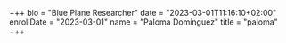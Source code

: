 +++
bio = "Blue Plane Researcher"
date = "2023-03-01T11:16:10+02:00"
enrollDate = "2023-03-01"
name = "Paloma Domínguez"
title = "paloma"
+++


